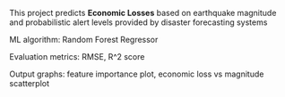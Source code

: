 This project predicts **Economic Losses** based on earthquake magnitude and probabilistic alert levels provided by disaster forecasting systems

ML algorithm: Random Forest Regressor

Evaluation metrics: RMSE, R^2 score

Output graphs: feature importance plot, economic loss vs magnitude scatterplot
